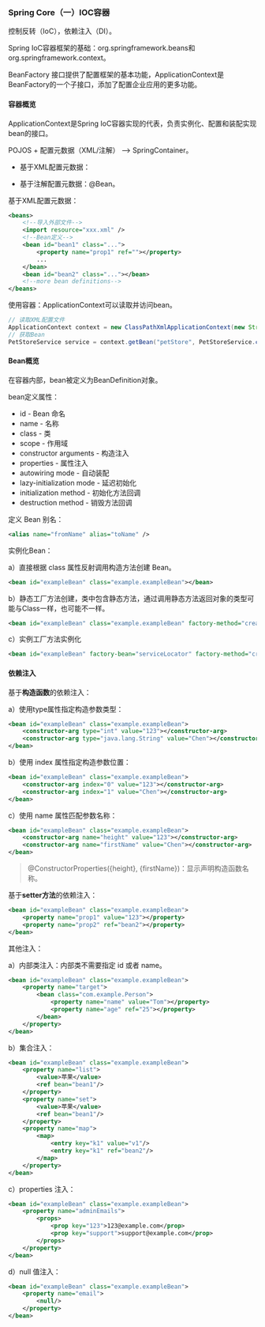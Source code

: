 ### Spring Core（一）IOC容器

控制反转（IoC），依赖注入（DI）。

Spring IoC容器框架的基础：org.springframework.beans和org.springframework.context。

BeanFactory 接口提供了配置框架的基本功能，ApplicationContext是BeanFactory的一个子接口，添加了配置企业应用的更多功能。

#### 容器概览

ApplicationContext是Spring IoC容器实现的代表，负责实例化、配置和装配实现bean的接口。

POJOS + 配置元数据（XML/注解） --> SpringContainer。

- 基于XML配置元数据：

- 基于注解配置元数据：@Bean。

基于XML配置元数据：

```xml
<beans>
    <!--导入外部文件-->
    <import resource="xxx.xml" />
    <!--Bean定义-->
	<bean id="bean1" class="...">
    	<property name="prop1" ref=""></property>
     	...
    </bean>
    <bean id="bean2" class="..."></bean>
    <!--more bean definitions--> 
</beans>
```

使用容器：ApplicationContext可以读取并访问bean。

```java
// 读取XML配置文件
ApplicationContext context = new ClassPathXmlApplicationContext(new String[]{"service.xml","daos.xml"});
// 获取Bean
PetStoreService service = context.getBean("petStore", PetStoreService.class);
```

#### Bean概览

在容器内部，bean被定义为BeanDefinition对象。

bean定义属性：

- id - Bean 命名
- name - 名称
- class - 类
- scope - 作用域
- constructor arguments - 构造注入
- properties - 属性注入
- autowiring mode - 自动装配
- lazy-initialization mode - 延迟初始化
- initialization method - 初始化方法回调
- destruction method - 销毁方法回调

定义 Bean 别名：

```xml
<alias name="fromName" alias="toName" />
```

实例化Bean：

a）直接根据 class 属性反射调用构造方法创建 Bean。

```xml
<bean id="exampleBean" class="example.exampleBean"></bean>
```

b）静态工厂方法创建，类中包含静态方法，通过调用静态方法返回对象的类型可能与Class一样，也可能不一样。

```xml
<bean id="exampleBean" class="example.exampleBean" factory-method="createInstance"></bean>
```

c）实例工厂方法实例化

```xml
<bean id="exampleBean" factory-bean="serviceLocator" factory-method="createInstance"></bean>
```

#### 依赖注入

基于**构造函数**的依赖注入：

a）使用type属性指定构造参数类型：

```xml
<bean id="exampleBean" class="example.exampleBean">
	<constructor-arg type="int" value="123"></constructor-arg>
    <constructor-arg type="java.lang.String" value="Chen"></constructor-arg>
</bean>
```

b）使用 index 属性指定构造参数位置：

```xml
<bean id="exampleBean" class="example.exampleBean">
	<constructor-arg index="0" value="123"></constructor-arg>
    <constructor-arg index="1" value="Chen"></constructor-arg>
</bean>
```

c）使用 name 属性匹配参数名称：

```xml
<bean id="exampleBean" class="example.exampleBean">
	<constructor-arg name="height" value="123"></constructor-arg>
    <constructor-arg name="firstName" value="Chen"></constructor-arg>
</bean>
```

> @ConstructorProperties({height}, {firstName})：显示声明构造函数名称。

基于**setter方法**的依赖注入：

```xml
<bean id="exampleBean" class="example.exampleBean">
	<property name="prop1" value="123"></property>
    <property name="prop2" ref="bean2"></property>
</bean>
```

其他注入：

a）内部类注入：内部类不需要指定 id 或者 name。

```xml
<bean id="exampleBean" class="example.exampleBean">
	<property name="target">
		<bean class="com.example.Person">
            <property name="name" value="Tom"></property>
    		<property name="age" ref="25"></property>
        </bean>
	</property>
</bean>
```

b）集合注入：

```xml
<bean id="exampleBean" class="example.exampleBean">
	<property name="list">
		<value>苹果</value>
        <ref bean="bean1"/>
	</property>
    <property name="set">
		<value>苹果</value>
        <ref bean="bean1"/>
	</property>
    <property name="map">
		<map>
        	<entry key="k1" value="v1"/>
            <entry key="k1" ref="bean2"/>
        </map>
	</property>
</bean>
```

c）properties 注入：

```xml
<bean id="exampleBean" class="example.exampleBean">
	<property name="adminEmails">
		<props>
        	<prop key="123">123@example.com</prop>
            <prop key="support">support@example.com</prop>
        </props>
	</property>
</bean>
```

d）null 值注入：

```xml
<bean id="exampleBean" class="example.exampleBean">
	<property name="email">
		<null/>
	</property>
</bean>
```

